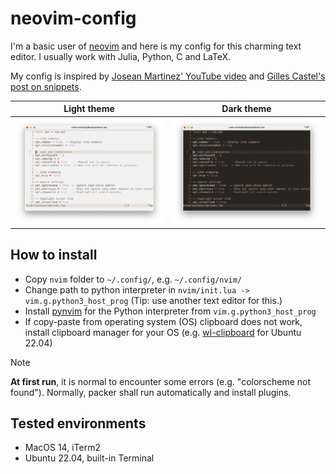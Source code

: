 # neovim-config

I'm a basic user of [neovim](https://neovim.io/) and here is my config for this charming text editor.
I usually work with Julia, Python, C and LaTeX.

My config is inspired by [Josean Martinez' YouTube video](https://www.youtube.com/watch?v=vdn_pKJUda8) and [Gilles Castel's post on snippets](https://castel.dev/post/lecture-notes-1/).

| Light theme | Dark theme |
:--:|:--:|
|<img src='https://github.com/stepanzh/neovim-config/blob/main/assets/screenshot-light-theme.png' width=512 alt='light theme preview'>|<img src='https://github.com/stepanzh/neovim-config/blob/main/assets/screenshot-dark-theme.png' width=512 alt='dark theme preview'>|

## How to install

- Copy `nvim` folder to `~/.config/`, e.g. `~/.config/nvim/`
- Change path to python interpreter in `nvim/init.lua -> vim.g.python3_host_prog` (Tip: use another text editor for this.)
- Install [pynvim](https://github.com/neovim/pynvim) for the Python interpreter from `vim.g.python3_host_prog`
- If copy-paste from operating system (OS) clipboard does not work, install clipboard manager for your OS (e.g. [wl-clipboard](https://github.com/bugaevc/wl-clipboard) for Ubuntu 22.04)

> [!NOTE]
> **At first run**, it is normal to encounter some errors (e.g. "colorscheme not found").
> Normally, packer shall run automatically and install plugins.


## Tested environments

- MacOS 14, iTerm2
- Ubuntu 22.04, built-in Terminal
